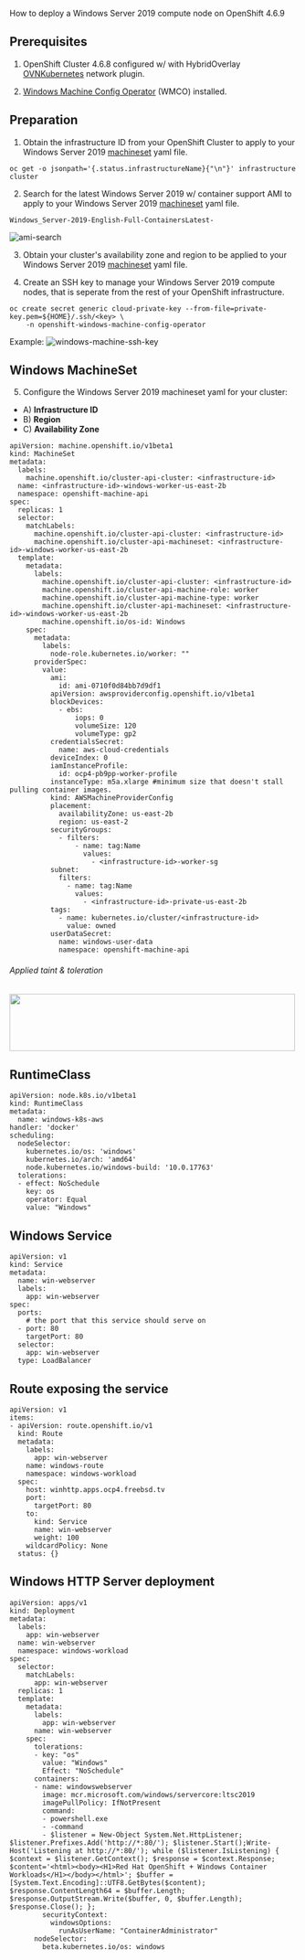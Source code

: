 How to deploy a Windows Server 2019 compute node on OpenShift 4.6.9

## Prerequisites

1) OpenShift Cluster 4.6.8 configured w/ with HybridOverlay [OVNKubernetes](https://docs.openshift.com/container-platform/4.6/installing/installing_aws/installing-aws-network-customizations.html#configuring-hybrid-ovnkubernetes_installing-aws-network-customizations) network plugin. 

2) [Windows Machine Config Operator](https://docs.openshift.com/container-platform/4.6/windows_containers/enabling-windows-container-workloads.html#installing-wmco-using-web-console_enabling-windows-container-workloads) (WMCO) installed.

## Preparation

1) Obtain the infrastructure ID from your OpenShift Cluster to apply to your Windows Server 2019 [machineset](https://github.com/salanisor/openshiftv4-windows-containers/blob/793b54fe278a4e38b8615bad70f24105b9e7609a/deployment/000-windows-server-machineset.yaml#L5-L6) yaml file.

```
oc get -o jsonpath='{.status.infrastructureName}{"\n"}' infrastructure cluster
```

2) Search for the latest Windows Server 2019 w/ container support AMI to apply to your Windows Server 2019 [machineset](https://github.com/salanisor/openshiftv4-windows-containers/blob/793b54fe278a4e38b8615bad70f24105b9e7609a/deployment/000-windows-server-machineset.yaml#L29) yaml file.

```
Windows_Server-2019-English-Full-ContainersLatest-
```
![ami-search](/images/ami-search.png)


3) Obtain your cluster's availability zone and region to be applied to your Windows Server 2019 [machineset](https://github.com/salanisor/openshiftv4-windows-containers/blob/793b54fe278a4e38b8615bad70f24105b9e7609a/deployment/000-windows-server-machineset.yaml#L44-L45) yaml file.

4) Create an SSH key to manage your Windows Server 2019 compute nodes, that is seperate from the rest of your OpenShift infrastructure.

```
oc create secret generic cloud-private-key --from-file=private-key.pem=${HOME}/.ssh/<key> \
    -n openshift-windows-machine-config-operator 
```

Example:
![windows-machine-ssh-key](/images/prez-secret-ssh-key.png)

## Windows MachineSet

5) Configure the Windows Server 2019 machineset yaml for your cluster: 
- A) **Infrastructure ID**
- B) **Region**
- C) **Availability Zone**

```
apiVersion: machine.openshift.io/v1beta1
kind: MachineSet
metadata:
  labels:
    machine.openshift.io/cluster-api-cluster: <infrastructure-id>
  name: <infrastructure-id>-windows-worker-us-east-2b
  namespace: openshift-machine-api
spec:
  replicas: 1
  selector:
    matchLabels:
      machine.openshift.io/cluster-api-cluster: <infrastructure-id>
      machine.openshift.io/cluster-api-machineset: <infrastructure-id>-windows-worker-us-east-2b
  template:
    metadata:
      labels:
        machine.openshift.io/cluster-api-cluster: <infrastructure-id>
        machine.openshift.io/cluster-api-machine-role: worker
        machine.openshift.io/cluster-api-machine-type: worker
        machine.openshift.io/cluster-api-machineset: <infrastructure-id>-windows-worker-us-east-2b
        machine.openshift.io/os-id: Windows 
    spec:
      metadata:
        labels:
          node-role.kubernetes.io/worker: "" 
      providerSpec:
        value:
          ami:
            id: ami-0710f0d84bb7d9df1
          apiVersion: awsproviderconfig.openshift.io/v1beta1
          blockDevices:
            - ebs:
                iops: 0
                volumeSize: 120
                volumeType: gp2
          credentialsSecret:
            name: aws-cloud-credentials
          deviceIndex: 0
          iamInstanceProfile:
            id: ocp4-pb9pp-worker-profile 
          instanceType: m5a.xlarge #minimum size that doesn't stall pulling container images.
          kind: AWSMachineProviderConfig
          placement:
            availabilityZone: us-east-2b
            region: us-east-2
          securityGroups:
            - filters:
                - name: tag:Name
                  values:
                    - <infrastructure-id>-worker-sg 
          subnet:
            filters:
              - name: tag:Name
                values:
                  - <infrastructure-id>-private-us-east-2b
          tags:
            - name: kubernetes.io/cluster/<infrastructure-id>
              value: owned
          userDataSecret:
            name: windows-user-data 
            namespace: openshift-machine-api
```

###### Applied taint & toleration
<img src="https://github.com/salanisor/openshiftv4-windows-containers/blob/main/images/taint-toleration.png" height="100" width="500"/>

## RuntimeClass

```
apiVersion: node.k8s.io/v1beta1
kind: RuntimeClass
metadata:
  name: windows-k8s-aws
handler: 'docker'
scheduling:
  nodeSelector: 
    kubernetes.io/os: 'windows'
    kubernetes.io/arch: 'amd64'
    node.kubernetes.io/windows-build: '10.0.17763'
  tolerations: 
  - effect: NoSchedule
    key: os
    operator: Equal
    value: "Windows"
```
    
## Windows Service

```
apiVersion: v1
kind: Service
metadata:
  name: win-webserver
  labels:
    app: win-webserver
spec:
  ports:
    # the port that this service should serve on
  - port: 80
    targetPort: 80
  selector:
    app: win-webserver
  type: LoadBalancer
```
  
## Route exposing the service
```
apiVersion: v1
items:
- apiVersion: route.openshift.io/v1
  kind: Route
  metadata:
    labels:
      app: win-webserver
    name: windows-route
    namespace: windows-workload
  spec:
    host: winhttp.apps.ocp4.freebsd.tv
    port:
      targetPort: 80
    to:
      kind: Service
      name: win-webserver
      weight: 100
    wildcardPolicy: None
  status: {}
```

## Windows HTTP Server deployment

```
apiVersion: apps/v1
kind: Deployment
metadata:
  labels:
    app: win-webserver
  name: win-webserver
  namespace: windows-workload
spec:
  selector:
    matchLabels:
      app: win-webserver
  replicas: 1
  template:
    metadata:
      labels:
        app: win-webserver
      name: win-webserver
    spec:
      tolerations:
      - key: "os"
        value: "Windows"
        Effect: "NoSchedule"
      containers:
      - name: windowswebserver
        image: mcr.microsoft.com/windows/servercore:ltsc2019
        imagePullPolicy: IfNotPresent
        command:
        - powershell.exe
        - -command
        - $listener = New-Object System.Net.HttpListener; $listener.Prefixes.Add('http://*:80/'); $listener.Start();Write-Host('Listening at http://*:80/'); while ($listener.IsListening) { $context = $listener.GetContext(); $response = $context.Response; $content='<html><body><H1>Red Hat OpenShift + Windows Container Workloads</H1></body></html>'; $buffer = [System.Text.Encoding]::UTF8.GetBytes($content); $response.ContentLength64 = $buffer.Length; $response.OutputStream.Write($buffer, 0, $buffer.Length); $response.Close(); };
        securityContext:
          windowsOptions:
            runAsUserName: "ContainerAdministrator"
      nodeSelector:
        beta.kubernetes.io/os: windows
```

